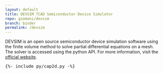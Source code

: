 ```yaml
---
layout: default
title: DEVSIM TCAD Semiconductor Device Simulator 
repo: gsomani/devsim
branch: binder
permalink: /devsim
---
```


DEVSIM is an open source semiconductor device simulation software using the finite volume method to solve partial differential equations on a mesh. The solver is accessed using the python API. For more information, visit the [official website](https://devsim.org/).

<pre data-executable data-language="python">
{%- include py/cap2d.py -%}
</pre>
